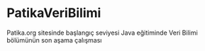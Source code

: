 # PatikaVeriBilimi
Patika.org sitesinde başlangıç seviyesi  Java eğitiminde Veri Bilimi bölümünün son aşama çalışması
